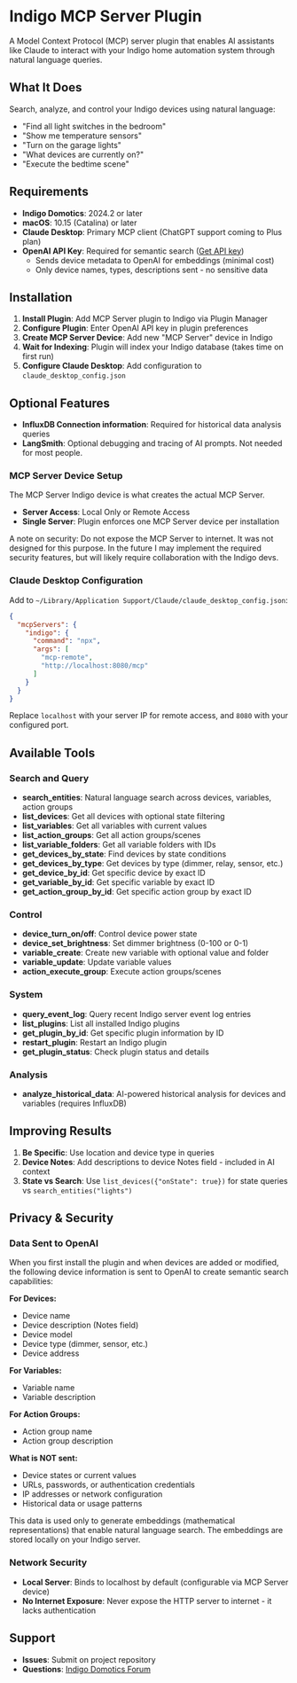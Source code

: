 # Indigo MCP Server Plugin

A Model Context Protocol (MCP) server plugin that enables AI assistants like Claude to interact with your Indigo home
automation system through natural language queries.

## What It Does

Search, analyze, and control your Indigo devices using natural language:

- "Find all light switches in the bedroom"
- "Show me temperature sensors"
- "Turn on the garage lights"
- "What devices are currently on?"
- "Execute the bedtime scene"

## Requirements

- **Indigo Domotics**: 2024.2 or later
- **macOS**: 10.15 (Catalina) or later
- **Claude Desktop**: Primary MCP client (ChatGPT support coming to Plus plan)
- **OpenAI API Key**: Required for semantic search ([Get API key](https://platform.openai.com/api-keys))
    - Sends device metadata to OpenAI for embeddings (minimal cost)
    - Only device names, types, descriptions sent - no sensitive data

## Installation

1. **Install Plugin**: Add MCP Server plugin to Indigo via Plugin Manager
2. **Configure Plugin**: Enter OpenAI API key in plugin preferences
3. **Create MCP Server Device**: Add new "MCP Server" device in Indigo
4. **Wait for Indexing**: Plugin will index your Indigo database (takes time on first run)
5. **Configure Claude Desktop**: Add configuration to `claude_desktop_config.json`

## Optional Features

- **InfluxDB Connection information**: Required for historical data analysis queries
- **LangSmith**: Optional debugging and tracing of AI prompts. Not needed for most people.

### MCP Server Device Setup

The MCP Server Indigo device is what creates the actual MCP Server.

- **Server Access**: Local Only or Remote Access
- **Single Server**: Plugin enforces one MCP Server device per installation

A note on security: Do not expose the MCP Server to internet. It was not designed for this purpose. In the future I may
implement the required security features, but will likely require collaboration with the Indigo devs.

### Claude Desktop Configuration

Add to `~/Library/Application Support/Claude/claude_desktop_config.json`:

```json
{
  "mcpServers": {
    "indigo": {
      "command": "npx",
      "args": [
        "mcp-remote",
        "http://localhost:8080/mcp"
      ]
    }
  }
}
```

Replace `localhost` with your server IP for remote access, and `8080` with your configured port.

## Available Tools

### Search and Query

- **search_entities**: Natural language search across devices, variables, action groups
- **list_devices**: Get all devices with optional state filtering
- **list_variables**: Get all variables with current values
- **list_action_groups**: Get all action groups/scenes
- **list_variable_folders**: Get all variable folders with IDs
- **get_devices_by_state**: Find devices by state conditions
- **get_devices_by_type**: Get devices by type (dimmer, relay, sensor, etc.)
- **get_device_by_id**: Get specific device by exact ID
- **get_variable_by_id**: Get specific variable by exact ID
- **get_action_group_by_id**: Get specific action group by exact ID

### Control

- **device_turn_on/off**: Control device power state
- **device_set_brightness**: Set dimmer brightness (0-100 or 0-1)
- **variable_create**: Create new variable with optional value and folder
- **variable_update**: Update variable values
- **action_execute_group**: Execute action groups/scenes

### System

- **query_event_log**: Query recent Indigo server event log entries
- **list_plugins**: List all installed Indigo plugins
- **get_plugin_by_id**: Get specific plugin information by ID
- **restart_plugin**: Restart an Indigo plugin
- **get_plugin_status**: Check plugin status and details

### Analysis

- **analyze_historical_data**: AI-powered historical analysis for devices and variables (requires InfluxDB)

## Improving Results

1. **Be Specific**: Use location and device type in queries
2. **Device Notes**: Add descriptions to device Notes field - included in AI context
3. **State vs Search**: Use `list_devices({"onState": true})` for state queries vs `search_entities("lights")`

## Privacy & Security

### Data Sent to OpenAI

When you first install the plugin and when devices are added or modified, the following device information is sent to OpenAI to create semantic search capabilities:

**For Devices:**
- Device name
- Device description (Notes field)
- Device model
- Device type (dimmer, sensor, etc.)
- Device address

**For Variables:**
- Variable name
- Variable description

**For Action Groups:**
- Action group name
- Action group description

**What is NOT sent:**
- Device states or current values
- URLs, passwords, or authentication credentials
- IP addresses or network configuration
- Historical data or usage patterns

This data is used only to generate embeddings (mathematical representations) that enable natural language search. The embeddings are stored locally on your Indigo server.

### Network Security

- **Local Server**: Binds to localhost by default (configurable via MCP Server device)
- **No Internet Exposure**: Never expose the HTTP server to internet - it lacks authentication

## Support

- **Issues**: Submit on project repository
- **Questions**: [Indigo Domotics Forum](https://forums.indigodomo.com/viewforum.php?f=274)